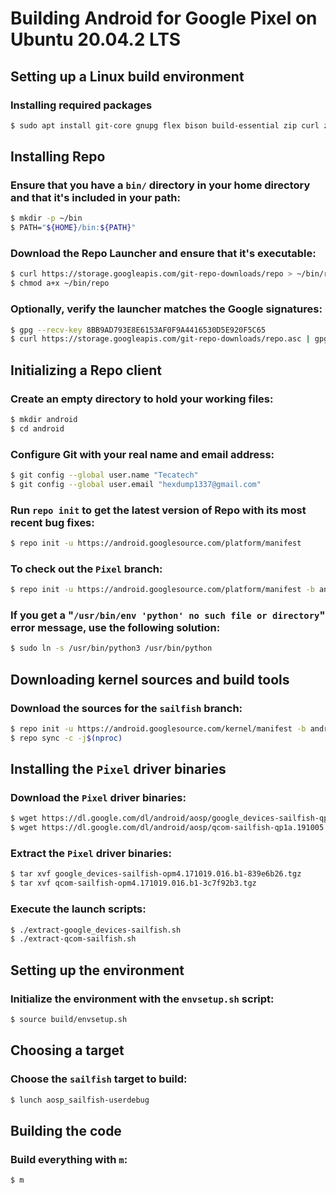 # Building Android for Google Pixel on Ubuntu 20.04.2 LTS

## Setting up a Linux build environment

### Installing required packages

```bash
$ sudo apt install git-core gnupg flex bison build-essential zip curl zlib1g-dev gcc-multilib g++-multilib libc6-dev-i386 libncurses5-dev lib32ncurses5-dev x11proto-core-dev libx11-dev lib32z1-dev libgl1-mesa-dev libxml2-utils xsltproc unzip fontconfig
```

## Installing Repo

### Ensure that you have a `bin/` directory in your home directory and that it's included in your path:

```bash
$ mkdir -p ~/bin
$ PATH="${HOME}/bin:${PATH}"
```

### Download the Repo Launcher and ensure that it's executable:

```bash
$ curl https://storage.googleapis.com/git-repo-downloads/repo > ~/bin/repo
$ chmod a+x ~/bin/repo
```

### Optionally, verify the launcher matches the Google signatures:

```bash
$ gpg --recv-key 8BB9AD793E8E6153AF0F9A4416530D5E920F5C65
$ curl https://storage.googleapis.com/git-repo-downloads/repo.asc | gpg --verify - ~/bin/repo
```

## Initializing a Repo client

### Create an empty directory to hold your working files:

```bash
$ mkdir android
$ cd android
```

### Configure Git with your real name and email address:

```bash
$ git config --global user.name "Tecatech"
$ git config --global user.email "hexdump1337@gmail.com"
```

### Run `repo init` to get the latest version of Repo with its most recent bug fixes:

```bash
$ repo init -u https://android.googlesource.com/platform/manifest
```

### To check out the `Pixel` branch:

```bash
$ repo init -u https://android.googlesource.com/platform/manifest -b android-10.0.0_r17
```

### If you get a "`/usr/bin/env 'python' no such file or directory`" error message, use the following solution:

```bash
$ sudo ln -s /usr/bin/python3 /usr/bin/python
```

## Downloading kernel sources and build tools

### Download the sources for the `sailfish` branch:

```bash
$ repo init -u https://android.googlesource.com/kernel/manifest -b android-msm-marlin-3.18-pie-qpr2
$ repo sync -c -j$(nproc)
```

## Installing the `Pixel` driver binaries

### Download the `Pixel` driver binaries:

```bash
$ wget https://dl.google.com/dl/android/aosp/google_devices-sailfish-qp1a.191005.007.a3-a1615a0f.tgz
$ wget https://dl.google.com/dl/android/aosp/qcom-sailfish-qp1a.191005.007.a3-191228fe.tgz
```

### Extract the `Pixel` driver binaries:

```bash
$ tar xvf google_devices-sailfish-opm4.171019.016.b1-839e6b26.tgz
$ tar xvf qcom-sailfish-opm4.171019.016.b1-3c7f92b3.tgz
```

### Execute the launch scripts:

```bash
$ ./extract-google_devices-sailfish.sh
$ ./extract-qcom-sailfish.sh
```

## Setting up the environment

### Initialize the environment with the `envsetup.sh` script:

```bash
$ source build/envsetup.sh
```

## Choosing a target

### Choose the `sailfish` target to build:

```bash
$ lunch aosp_sailfish-userdebug
```

## Building the code

### Build everything with `m`:

```bash
$ m
```
